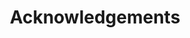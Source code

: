 ---
title: Acknowledgements
sidebar: mydoc_sidebar
permalink: acknowledgements.html
folder: mydoc
---